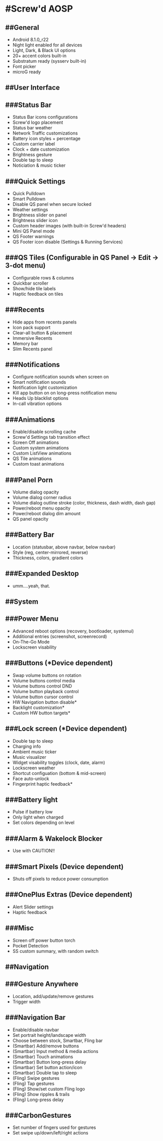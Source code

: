 #Screw'd AOSP
===============

##General
----------
* Android 8.1.0_r22
* Night light enabled for all devices
* Light, Dark, & Black UI options
* 20+ accent colors built-in
* Substratum ready (sysserv built-in)
* Font picker
* microG ready

##User Interface
----------

###Status Bar
----------
* Status Bar icons configurations
* Screw'd logo placement
* Status bar weather
* Network Traffic customizations
* Battery icon styles + percentage
* Custom carrier label
* Clock + date customization
* Brightness gesture 
* Double tap to sleep
* Noticiation & music ticker

###Quick Settings 
----------
* Quick Pulldown
* Smart Pulldown
* Disable QS panel when secure locked
* Weather settings
* Brightness slider on panel
* Brightness slider icon
* Custom header images (with built-in Screw'd headers)
* Mini QS Panel mode
* QS Footer warnings
* QS Footer icon disable (Settings & Running Services)

###QS Tiles (Configurable in QS Panel -> Edit -> 3-dot menu)
----------
* Configurable rows & columns
* Quickbar scroller
* Show/hide tile labels
* Haptic feedback on tiles

###Recents
----------
* Hide apps from recents panels
* Icon pack support
* Clear-all button & placement
* Immersive Recents
* Memory bar
* Slim Recents panel 

###Notifications
----------
* Configure notification sounds when screen on
* Smart notification sounds
* Notification light customization
* Kill app button on on long-press notification menu
* Heads Up blacklist options
* In-call vibration options

###Animations
---------- 
* Enable/disable scrolling cache
* Screw'd Settings tab transition effect
* Screen Off animations
* Custom system animations
* Custom ListView animations
* QS Tile animations
* Custom toast animations

###Panel Porn
----------
* Volume dialog opacity
* Volume dialog corner radius
* Volume dialog outline stroke (color, thickness, dash width, dash gap)
* Power/reboot menu opacity
* Power/reboot dialog dim amount
* QS panel opacity

###Battery Bar
----------
* Location (statusbar, above navbar, below navbar)
* Style (reg, center-mirrored, reverse)
* Thickness, colors, gradient colors

###Expanded Desktop
----------
* umm....yeah, that.



##System
----------

###Power Menu
----------
* Advanced reboot options (recovery, bootloader, systemui)
* Additional entries (screenshot, screenrecord)
* On-The-Go Mode
* Lockscreen visability

###Buttons (*Device dependent)
----------
* Swap volume buttons on rotation
* Volume buttons control media
* Volume buttons control DND
* Volume button playback control
* Volume button cursor control
* HW Navigation button disable*
* Backlight customization*
* Custom HW button targets*

###Lock screen (*Device dependent)
----------
* Double tap to sleep
* Charging info
* Ambient music ticker
* Music visualizer
* Widget visability toggles (clock, date, alarm)
* Lockscreen weather
* Shortcut configuation (bottom & mid-screen)
* Face auto-unlock
* Fingerprint haptic feedback*

###Battery light
----------
* Pulse if battery low
* Only light when charged
* Set colors depending on level

###Alarm & Wakelock Blocker
----------
* Use with CAUTION!!

###Smart Pixels (Device dependent)
----------
* Shuts off pixels to reduce power consumption

###OnePlus Extras (Device dependent)
----------
* Alert Slider settings
* Haptic feedback

###Misc
----------
* Screen off power button torch
* Pocket Detection
* SS custom summary, with random switch


##Navigation
----------

###Gesture Anywhere
----------
* Location, add/update/remove gestures
* Trigger width

###Navigation Bar
----------
* Enable/disable navbar
* Set portrait height/landscape width
* Choose between stock, Smartbar, Fling bar
* (Smartbar) Add/remove buttons
* (Smartbar) Input method & media actions
* (Smartbar) Touch animations
* (Smartbar) Button long-press delay
* (Smartbar) Set button action/icon 
* (Smartbar) Double tap to sleep
* (Fling) Swipe gestures
* (Fling) Tap gestures
* (Fling) Show/set custom Fling logo
* (Fling) Show ripples & trails
* (Fling) Long-press delay

###CarbonGestures
----------
* Set number of fingers used for gestures
* Set swipe up/down/left/right actions
